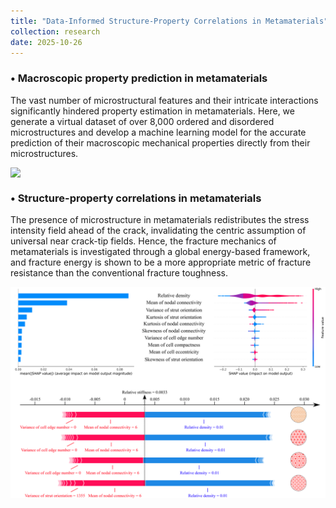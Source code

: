 ```yaml
---
title: "Data-Informed Structure-Property Correlations in Metamaterials"
collection: research
date: 2025-10-26
---
```


### •  Macroscopic property prediction in metamaterials

The vast number of microstructural features and their intricate interactions significantly hindered property estimation in metamaterials. Here, we generate a virtual dataset of over 8,000 ordered and disordered microstructures and develop a machine learning model for the accurate prediction of their macroscopic mechanical properties directly from their microstructures.

<img src='../images/Research_Data_Prediction.png' style='display:block; margin: 10px auto; width:900px;'>

### •  Structure-property correlations in metamaterials

The presence of microstructure in metamaterials redistributes the stress intensity field ahead of the crack, invalidating the centric assumption of universal near crack-tip fields. Hence, the fracture mechanics of metamaterials is investigated through a global energy-based framework, and fracture energy is shown to be a more appropriate metric of fracture resistance than the conventional fracture toughness.

<img src='../images/Research_Data_Correlation.png' style='display:block; margin: 10px auto; width:900px;'>
